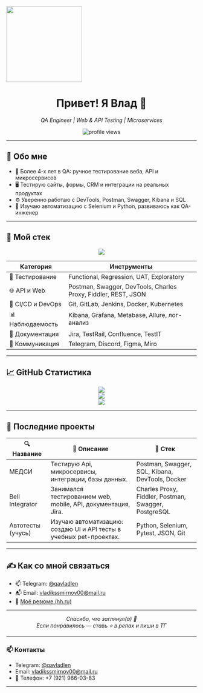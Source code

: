 <img src="https://media.giphy.com/media/WUlplcMpOCEmTGBtBW/giphy.gif" width="200"/>

<h1 align="center">Привет! Я Влад 👋</h1>
<p align="center">
  <i>QA Engineer | Web & API Testing | Microservices</i>
</p>

<p align="center">
  <img src="https://komarev.com/ghpvc/?username=flatcross&label=Просмотров&color=0e75b6&style=flat" alt="profile views" />
</p>

---

## 🧩 Обо мне

- 🧪 Более 4-х лет в QA: ручное тестирование веба, API и микросервисов
- 🖥️ Тестирую сайты, формы, CRM и интеграции на реальных продуктах
- ⚙️ Уверенно работаю с DevTools, Postman, Swagger, Kibana и SQL
- 🚀 Изучаю автоматизацию с Selenium и Python, развиваюсь как QA-инженер

---

## 🧰 Мой стек

<p align="center">
  <img src="https://skillicons.dev/icons?i=java,maven,selenium,idea,postman,git,github,docker,junit,linux,py" />
</p>

| Категория       | Инструменты                                                                 |
|------------------|-----------------------------------------------------------------------------|
| 🧪 Тестирование   | Functional, Regression, UAT, Exploratory                    |
| 🌐 API и Web     | Postman, Swagger, DevTools, Charles Proxy, Fiddler, REST, JSON                      |
| 🐳 CI/CD и DevOps | Git, GitLab, Jenkins, Docker, Kubernetes                  |
| 📊 Наблюдаемость | Kibana, Grafana, Metabase, Allure, лог-анализ                              |
| 🧾 Документация  | Jira, TestRail, Confluence, TestIT                                          |
| 💬 Коммуникация  | Telegram, Discord, Figma, Miro                                              |

---

## 📈 GitHub Статистика

<p align="center">
  <img src="https://github-readme-stats.vercel.app/api?username=flatcross&show_icons=true&theme=tokyonight&count_private=true" />
  <br/>
  <img src="https://github-readme-streak-stats.herokuapp.com?user=flatcross&theme=tokyonight&date_format=M%20j%5B%2C%20Y%5D" />
  <br/>
  <img src="https://github-readme-stats.vercel.app/api/top-langs/?username=flatcross&layout=compact&theme=tokyonight" />
</p>

---

## 🧠 Последние проекты

| 🔍 Название | 💬 Описание | 🚀 Стек |
|------------|-------------|---------|
|МЕДСИ|Тестирую Api, микросервисы, интеграции, базы данных.|Postman, Swagger, SQL, Kibana, DevTools, Docker|
|Bell Integrator|Занимался тестированием web, mobile, API, документация, Jira.|Charles Proxy, Fiddler, Postman, Swagger, PostgreSQL|
|Автотесты (учусь)|Изучаю автоматизацию: создаю UI и API тесты в учебных pet-проектах.|Python, Selenium, Pytest, JSON, Git|

---

## ✍️ Как со мной связаться

- 📫 Telegram: [@qavladlen](https://t.me/@qavladlen)
- 📬 Email: vladikssmirnov00@mail.ru
- 📄 [Моё резюме (hh.ru)](https://hh.ru/resume/eaa5b9e0ff0f3b3c200039ed1f644f6b683377)

---

<p align="center">
  <i>Спасибо, что заглянул(а) 🙌</i><br/>
  <i>Если понравилось — ставь ⭐️ в репах и пиши в ТГ</i>
</p>

---

### 📫 Контакты
- Telegram: [@qavladlen](https://t.me/qavladlen)  
- Email: vladikssmirnov00@mail.ru  
- 📱 Телефон: +7 (921) 966-03-83  

---
